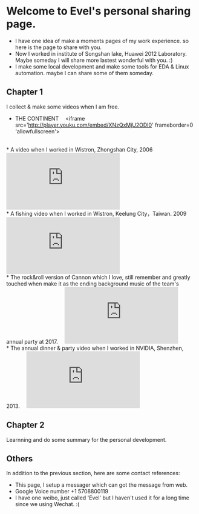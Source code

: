 Welcome to Evel's personal sharing page.
================================
* I have one idea of make a moments pages of my work experience. so here is the page to share with you.
* Now I worked in institute of Songshan lake, Huawei 2012 Laboratory. Maybe someday I will share more lastest wonderful with you. :)
* I make some local development and make some tools for EDA & Linux automation. maybe I can share some of them someday.

## Chapter 1

I collect & make some videos when I am free.

* THE CONTINENT
&emsp;<iframe src='http://player.youku.com/embed/XNzQxMjU2ODI0' frameborder=0 'allowfullscreen'></iframe>

<br>
* A video when I worked in Wistron, Zhongshan City, 2006
&emsp;<iframe src='http://player.youku.com/embed/XMjQzODkyOA' frameborder=0 'allowfullscreen'></iframe>

<br>
* A fishing video when I worked in Wistron, Keelung City，Taiwan. 2009
&emsp;<iframe src='http://player.youku.com/embed/XMjM0Mzg0ODUy' frameborder=0 'allowfullscreen'></iframe>

<br>
* The rock&roll version of Cannon which I love, still remember and greatly touched when make it as the ending background music  of the team's annual party at 2017.
&emsp;<iframe src='http://player.youku.com/embed/XMjMxNzU0MTk2' frameborder=0 'allowfullscreen'></iframe>

<br>
* The annual dinner & party video when I worked in NVIDIA, Shenzhen, 2013.
&emsp;<iframe src='http://player.youku.com/embed/XNTA1MjU2MTk2' frameborder=0 'allowfullscreen'></iframe>

<br>

## Chapter 2

Learnning and do some summary for the personal development. 

Others
-------------------------

In addition to the previous section, here are some contact references:

* This page, I setup a messager which can got the message from web.
* Google Voice number +1 5708800119
* I have one weibo, just called 'Evel' but I haven't used it for a long time since we using Wechat. :(
